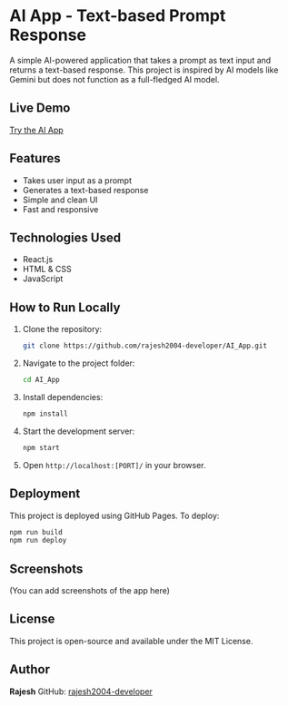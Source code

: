 # AI App - Text-based Prompt Response

A simple AI-powered application that takes a prompt as text input and returns a text-based response. This project is inspired by AI models like Gemini but does not function as a full-fledged AI model.

## Live Demo

[Try the AI App](https://rajesh2004-developer.github.io/AI_App/)

## Features

- Takes user input as a prompt
- Generates a text-based response
- Simple and clean UI
- Fast and responsive

## Technologies Used

- React.js
- HTML & CSS
- JavaScript

## How to Run Locally

1. Clone the repository:
   ```sh
   git clone https://github.com/rajesh2004-developer/AI_App.git
   ```
2. Navigate to the project folder:
   ```sh
   cd AI_App
   ```
3. Install dependencies:
   ```sh
   npm install
   ```
4. Start the development server:
   ```sh
   npm start
   ```
5. Open `http://localhost:[PORT]/` in your browser.

## Deployment

This project is deployed using GitHub Pages. To deploy:

```sh
npm run build
npm run deploy
```

## Screenshots

(You can add screenshots of the app here)

## License

This project is open-source and available under the MIT License.

## Author

**Rajesh**
GitHub: [rajesh2004-developer](https://github.com/rajesh2004-developer)
